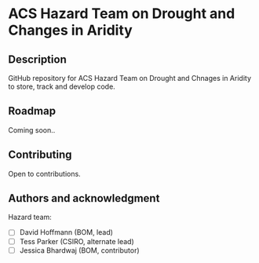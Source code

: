 # ACS Hazard Team on Drought and Changes in Aridity

## Description
GitHub repository for ACS Hazard Team on Drought and Chnages in Aridity to store, track and develop code. 

## Roadmap
Coming soon..

## Contributing
Open to contributions. 

## Authors and acknowledgment
Hazard team:
- [ ] David Hoffmann (BOM, lead)
- [ ] Tess Parker (CSIRO, alternate lead)
- [ ] Jessica Bhardwaj (BOM, contributor)
